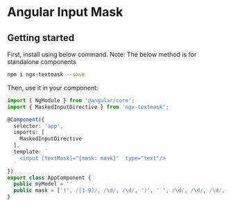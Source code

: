 # Angular Input Mask

## Getting started

First, install using below command.
Note: The below method is for standalone components

```bash
npm i ngx-textmask --save
```
Then, use it in your component:

```typescript
import { NgModule } from '@angular/core';
import { MaskedInputDirective } from 'ngx-textmask';

@Component({
  selector: 'app',
  imports: [
    MaskedInputDirective
  ],
  template: `
    <input [textMask]="{mask: mask}"  type="text"/>
  `
})
export class AppComponent {
  public myModel = ''
  public mask = ['(', /[1-9]/, /\d/, /\d/, ')', ' ', /\d/, /\d/, /\d/, '-', /\d/, /\d/, /\d/, /\d/]
}
```
